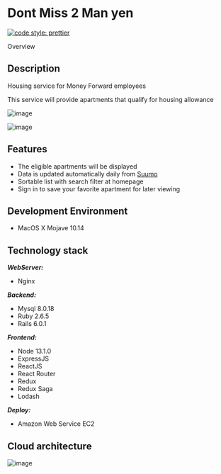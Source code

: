 Dont Miss 2 Man yen
====
[![code style: prettier](https://img.shields.io/badge/code_style-prettier-ff69b4.svg?style=flat-square)](https://github.com/prettier/prettier)

Overview
## Description
Housing service for Money Forward employees

This service will provide apartments that qualify for housing allowance

![image](https://user-images.githubusercontent.com/21120045/71453382-56ba0800-27ce-11ea-8f83-324b11b7f602.png)

![image](https://user-images.githubusercontent.com/21120045/71453386-5a4d8f00-27ce-11ea-8de7-01ebf6869381.png)

## Features
* The eligible apartments will be displayed
* Data is updated automatically daily from [Suumo](https://suumo.jp/)
* Sortable list with search filter at homepage
* Sign in to save your favorite apartment for later viewing

## Development Environment
- MacOS X Mojave 10.14

## Technology stack
***WebServer:***
- Nginx

***Backend:***
- Mysql 8.0.18
- Ruby 2.6.5
- Rails 6.0.1

***Frontend:*** 
- Node 13.1.0
- ExpressJS 
- ReactJS
- React Router 
- Redux
- Redux Saga
- Lodash

***Deploy:*** 
- Amazon Web Service EC2
## Cloud architecture

![image](https://user-images.githubusercontent.com/21120045/71454152-b31f2680-27d2-11ea-8a77-3752c0b9b98b.png)


